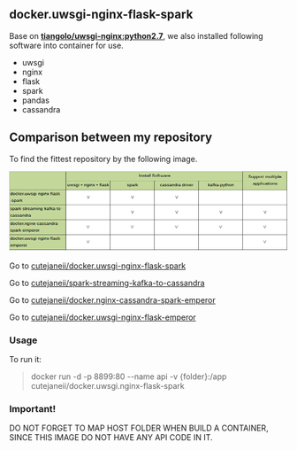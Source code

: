 ## docker.uwsgi-nginx-flask-spark ##

Base on  **[tiangolo/uwsgi-nginx:python2.7](https://github.com/tiangolo/uwsgi-nginx-docker)**, we also installed following software into container for use.

- uwsgi
- nginx
- flask
- spark
- pandas
- cassandra

## Comparison between my repository ##

To find the fittest repository by the following image.


![](git-repository-comparison2.png)

Go to [cutejaneii/docker.uwsgi-nginx-flask-spark](https://github.com/cutejaneii/docker.uwsgi-nginx-flask-spark)

Go to [cutejaneii/spark-streaming-kafka-to-cassandra](https://github.com/cutejaneii/spark-streaming-kafka-to-cassandra)

Go to [cutejaneii/docker.nginx-cassandra-spark-emperor](https://github.com/cutejaneii/docker.nginx-cassandra-spark-emperor)

Go to [cutejaneii/docker.uwsgi-nginx-flask-emperor](https://github.com/cutejaneii/docker.uwsgi-nginx-flask-emperor)

### Usage ###

To run it:

> docker run -d -p 8899:80 --name api -v {folder}:/app cutejaneii/docker.uwsgi.nginx-flask-spark

### Important! ###

DO NOT FORGET TO MAP HOST FOLDER WHEN BUILD A CONTAINER, SINCE THIS IMAGE DO NOT HAVE ANY API CODE IN
IT.

